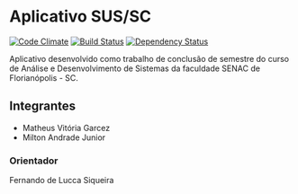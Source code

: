 # Aplicativo SUS/SC

[![Code Climate](https://img.shields.io/codeclimate/coverage/github/triAGENS/ashikawa-core.svg?maxAge=2592000)](https://codeclimate.com/github/senacsc/appsus/code)
[![Build Status](https://travis-ci.org/senacsc/appsus.svg?branch=master)](https://travis-ci.org/senacsc/appsus)
[![Dependency Status](https://www.versioneye.com/user/projects/574eebfae298f3003798c90b/badge.svg)](https://www.versioneye.com/user/projects/574eebfae298f3003798c90b)

Aplicativo desenvolvido como trabalho de conclusão de semestre do curso de Análise e Desenvolvimento de Sistemas da faculdade SENAC de Florianópolis - SC.

## Integrantes
- Matheus Vitória Garcez
- Milton Andrade Junior

### Orientador
Fernando de Lucca Siqueira
